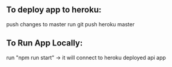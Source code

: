 ## To deploy app to heroku:
push changes to master
run git push heroku master 

## To Run App Locally:
run "npm run start" -> it will connect to heroku deployed api app